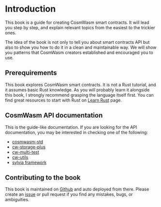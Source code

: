 # Introduction

This book is a guide for creating CosmWasm smart contracts. It will lead you
step by step, and explain relevant topics from the easiest to the trickier
ones.

The idea of the book is not only to tell you about smart contracts API but also
to show you how to do it in a clean and maintainable way. We will show you
patterns that CosmWasm creators established and encouraged you to use.

## Prerequirements

This book explores CosmWasm smart contracts. It is not a Rust tutorial, and it
assumes basic Rust knowledge. As you will probably learn it alongside this
book, I strongly recommend grasping the language itself first. You can find
great resources to start with Rust on [Learn
Rust](https://www.rust-lang.org/learn) page.

## CosmWasm API documentation

This is the guide-like documentation. If you are looking for the API
documentation, you may be interested in checking one of the following:

- [cosmwasm-std](https://crates.io/crates/cosmwasm-std)
- [cw-storage-plus](https://crates.io/crates/cw-storage-plus)
- [cw-multi-test](https://crates.io/crates/cw-multi-test)
- [cw-utils](https://crates.io/crates/cw-utils)
- [sylvia framework](https://crates.io/crates/sylvia)

## Contributing to the book

This book is maintained on [Github](https://github.com/CosmWasm/book) and auto
deployed from there. Please create an
[issue](https://github.com/CosmWasm/book/issues) or pull request if you find
any mistakes, bugs, or ambiguities.
